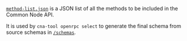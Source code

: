[`method-list.json`](./method-list.json) is a JSON list of all the methods to be
included in the Common Node API.

It is used by `cna-tool openrpc select` to generate the final schema from source
schemas in [`/schemas`](../schemas/).

